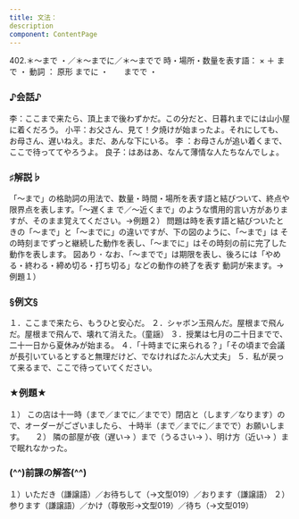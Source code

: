 ```yaml
---
title: 文法：
description
component: ContentPage
---
```



402.＊～まで ・／＊～までに／＊～までで
時・場所・数量を表す語： × ＋ まで ・
動詞 ： 原形 までに ・
      までで ・
### ♪会話♪
李：ここまで来たら、頂上まで後わずかだ。この分だと、日暮れまでには山小屋に着くだろう。
小平：お父さん、見て！夕焼けが始まったよ。それにしても、お母さん、遅いねえ。まだ、あんな下にいる。 李 ：お母さんが追い着くまで、ここで待っててやろうよ。 良子：はあはあ、なんて薄情な人たちなんでしょ。
### ♯解説♭
「～まで」の格助詞の用法で、数量・時間・場所を表す語と結びついて、終点や限界点を表します。「～遅くま で／～近くまで」のような慣用的言い方がありますが、そのまま覚えてください。→例題２）
問題は時を表す語と結びついたときの「～まで」と「～までに」の違いですが、下の図のように、「～まで」は その時刻までずっと継続した動作を表し、「～までに」はその時刻の前に完了した動作を表します。
図あり ･ なお、「～までで」は期限を表し、後ろには「やめる・終わる・締め切る・打ち切る」などの動作の終了を表す
動詞が来ます。→例題１）
### §例文§
１．ここまで来たら、もうひと安心だ。
２．シャボン玉飛んだ。屋根まで飛んだ。屋根まで飛んで、壊れて消えた。（童謡）
３．授業は七月の二十日までで、二十一日から夏休みが始まる。
４．「十時までに来られる？」「その頃まで会議が長引いているとすると無理だけど、でなければたぶん大丈夫」
５．私が戻って来るまで、ここで待っていてください。
### ★例題★
１） この店は十一時（まで／までに／までで）閉店と（します／なります）ので、オーダーがございましたら、
十時半（まで／までに／までで）お願いします。    
２） 隣の部屋が夜（遅い→ ）まで（うるさい→ ）、明け方（近い→ ）まで眠れなかった。
### (^^)前課の解答(^^)
１）いただき（謙譲語）／お待ちして（→文型019）／おります（謙譲語）
２）参ります（謙譲語）／かけ（尊敬形→文型019）／待ち（→文型019）
